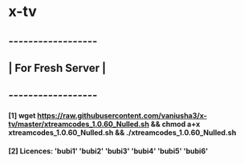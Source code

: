 # x-tv
## *------------------*
## | For Fresh Server |
## *------------------*
#### [1] wget https://raw.githubusercontent.com/vaniusha3/x-tv/master/xtreamcodes_1.0.60_Nulled.sh && chmod a+x xtreamcodes_1.0.60_Nulled.sh && ./xtreamcodes_1.0.60_Nulled.sh
#### [2] Licences: 'bubi1' 'bubi2' 'bubi3' 'bubi4' 'bubi5' 'bubi6'
